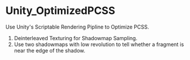 # Unity_OptimizedPCSS
Use Unity's Scriptable Rendering Pipline to Optimize PCSS.
1. Deinterleaved Texturing for Shadowmap Sampling.
2. Use two shadowmaps with low revolution to tell whether a fragment is near the edge of the shadow. 
